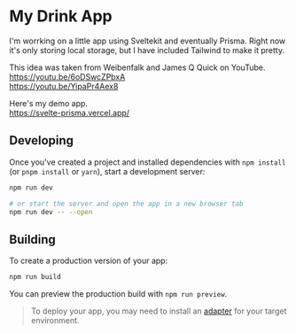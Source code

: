 # My Drink App
I'm worrking on a little app using Sveltekit and eventually Prisma. Right now it's only storing local storage, but I have included Tailwind to make it pretty.

This idea was taken from Weibenfalk and James Q Quick on YouTube.
https://youtu.be/6oDSwcZPbxA <br>
https://youtu.be/YipaPr4Aex8 <br>

Here's my demo app. <br>
https://svelte-prisma.vercel.app/

## Developing

Once you've created a project and installed dependencies with `npm install` (or `pnpm install` or `yarn`), start a development server:

```bash
npm run dev

# or start the server and open the app in a new browser tab
npm run dev -- --open
```

## Building

To create a production version of your app:

```bash
npm run build
```

You can preview the production build with `npm run preview`.

> To deploy your app, you may need to install an [adapter](https://kit.svelte.dev/docs/adapters) for your target environment.
